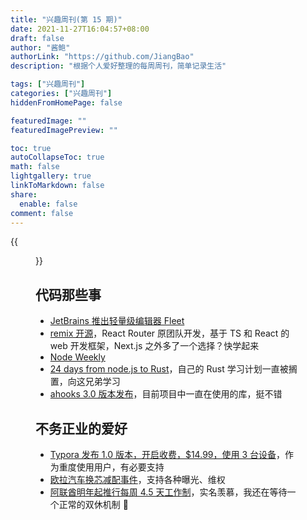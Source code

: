 ```yaml
---
title: "兴趣周刊(第 15 期)"
date: 2021-11-27T16:04:57+08:00
draft: false
author: "酱鲍"
authorLink: "https://github.com/JiangBao"
description: "根据个人爱好整理的每周周刊，简单记录生活"

tags: ["兴趣周刊"]
categories: ["兴趣周刊"]
hiddenFromHomePage: false

featuredImage: ""
featuredImagePreview: ""

toc: true
autoCollapseToc: true
math: false
lightgallery: true
linkToMarkdown: false
share:
  enable: false
comment: false
---
```


<!--more-->
{{<figure src="https://jiangbao-1258001083.cos.ap-shanghai.myqcloud.com/20121202.png" title="对称日期">}}

## 代码那些事
* [JetBrains 推出轻量级编辑器 Fleet](https://www.jetbrains.com/fleet/)
* [remix 开源](https://remix.run/)，React Router 原团队开发，基于 TS 和 React 的 web 开发框架，Next.js 之外多了一个选择？快学起来
* [Node Weekly](https://nodeweekly.com/issues/416)
* [24 days from node.js to Rust](https://vino.dev/blog/node-to-rust-day-1-rustup/)，自己的 Rust 学习计划一直被搁置，向这兄弟学习
* [ahooks 3.0 版本发布](https://ahooks.js.org/zh-CN/guide/upgrade/)，目前项目中一直在使用的库，挺不错

## 不务正业的爱好
* [Typora 发布 1.0 版本，开启收费，$14.99，使用 3 台设备](https://support.typora.io/What's-New-1.0/)，作为重度使用用户，有必要支持
* [欧拉汽车换芯减配事件](http://www.nbd.com.cn/articles/2021-12-08/2029478.html)，支持各种曝光、维权
* [阿联酋明年起推行每周 4.5 天工作制](https://weibo.com/1699432410/L5ePT33vX)，实名羡慕，我还在等待一个正常的双休机制 🐶
